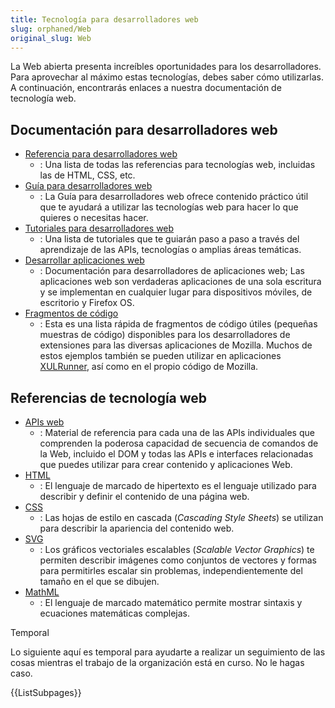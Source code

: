 ```yaml
---
title: Tecnología para desarrolladores web
slug: orphaned/Web
original_slug: Web
---
```


La Web abierta presenta increíbles oportunidades para los desarrolladores. Para aprovechar al máximo estas tecnologías, debes saber cómo utilizarlas. A continuación, encontrarás enlaces a nuestra documentación de tecnología web.

## Documentación para desarrolladores web

- [Referencia para desarrolladores web](/es/docs/Web/Reference)
  - : Una lista de todas las referencias para tecnologías web, incluidas las de HTML, CSS, etc.
- [Guía para desarrolladores web](/es/docs/Web/Guide)
  - : La Guía para desarrolladores web ofrece contenido práctico útil que te ayudará a utilizar las tecnologías web para hacer lo que quieres o necesitas hacer.
- [Tutoriales para desarrolladores web](/es/docs/Web/Tutorials)
  - : Una lista de tutoriales que te guiarán paso a paso a través del aprendizaje de las APIs, tecnologías o amplias áreas temáticas.
- [Desarrollar aplicaciones web](/es/docs/Web/Apps)
  - : Documentación para desarrolladores de aplicaciones web; Las aplicaciones web son verdaderas aplicaciones de una sola escritura y se implementan en cualquier lugar para dispositivos móviles, de escritorio y Firefox OS.
- [Fragmentos de código](/es/docs/Code_snippets)
  - : Esta es una lista rápida de fragmentos de código útiles (pequeñas muestras de código) disponibles para los desarrolladores de extensiones para las diversas aplicaciones de Mozilla. Muchos de estos ejemplos también se pueden utilizar en aplicaciones [XULRunner](/es/docs/XULRunner), así como en el propio código de Mozilla.

## Referencias de tecnología web

- [APIs web](/es/docs/Web/Reference/API)
  - : Material de referencia para cada una de las APIs individuales que comprenden la poderosa capacidad de secuencia de comandos de la Web, incluido el DOM y todas las APIs e interfaces relacionadas que puedes utilizar para crear contenido y aplicaciones Web.
- [HTML](/es/docs/Web/HTML)
  - : El lenguaje de marcado de hipertexto es el lenguaje utilizado para describir y definir el contenido de una página web.
- [CSS](/es/docs/Web/CSS)
  - : Las hojas de estilo en cascada (_Cascading Style Sheets_) se utilizan para describir la apariencia del contenido web.
- [SVG](/es/docs/SVG)
  - : Los gráficos vectoriales escalables (_Scalable Vector Graphics_) te permiten describir imágenes como conjuntos de vectores y formas para permitirles escalar sin problemas, independientemente del tamaño en el que se dibujen.
- [MathML](/es/docs/Web/MathML)
  - : El lenguaje de marcado matemático permite mostrar sintaxis y ecuaciones matemáticas complejas.

Temporal

Lo siguiente aquí es temporal para ayudarte a realizar un seguimiento de las cosas mientras el trabajo de la organización está en curso. No le hagas caso.

{{ListSubpages}}
